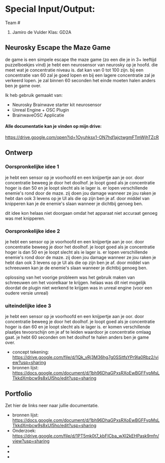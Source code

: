 # Special Input/Output:
Team #
1. Jamiro de Vulder
Klas: GD2A


## Neurosky Escape the Maze Game
de game is een simpele escape the maze game (zo een die je in 3+ leeftijd puzzelboekjes vind)
je hebt een neurosensor van neurosky op je hoofd. die meet wat je concentratie niveau is. dat kan van 0 tot 100 zijn.
bij een concentratie van 60 zal je goed lopen en bij een lagere concentratie zal je verkeerd lopen.
je zal binnen 60 seconden het einde moeten halen anders ben je game over.

Ik heb gebruik gemaakt van:
* Neurosky Brainwave starter kit neurosensor
* Unreal Engine + OSC Plugin
* BrainwaveOSC Applicatie



#### Alle documentatie kan je vinden op mijn drive:
https://drive.google.com/open?id=1Oyuhksx1-ON7hd1ajctwgmFTmWjhTZcR

## Ontwerp

### Oorspronkelijke idee 1
je hebt een sensor op je voorhoofd en een knijpertje aan je oor. door concentratie beweeg je door het doolhof.
je loopt goed als je concentratie hoger is dan 50 en je loopt slecht als ie lager is.
er lopen verschillende enemie's rond door de maze.
zij doen jou damage wanneer ze jou raken je hebt dan ook 3 levens op je UI als die op zijn ben je af.
door middel van knipperen kan je de enemie's slaan wanneer je dichtbij genoeg ben.

dit idee kon helaas niet doorgaan omdat het apparaat niet accuraat genoeg was met knipperen.

### Oorspronkelijke idee 2
je hebt een sensor op je voorhoofd en een knijpertje aan je oor. door concentratie beweeg je door het doolhof.
je loopt goed als je concentratie hoger is dan 50 en je loopt slecht als ie lager is.
er lopen verschillende enemie's rond door de maze.
zij doen jou damage wanneer ze jou raken je hebt dan ook 3 levens op je UI als die op zijn ben je af.
door middel van schreeuwen kan je de enemie's slaan wanneer je dichtbij genoeg ben.

oplossing van het voorige probleem was het gebruik maken van schreeuwen om het voorelkaar te krijgen.
helaas was dit niet mogelijk doordat de plugin niet werkend te krijgen was in unreal engine (voor een oudere versie unreal)


### uiteindelijke idee 3
je hebt een sensor op je voorhoofd en een knijpertje aan je oor. door concentratie beweeg je door het doolhof.
je loopt goed als je concentratie hoger is dan 60 en je loopt slecht als ie lager is.
er komen verschillende plaatjes tevoorschijn om je af te leiden waardoor je concentratie omlaag gaat.
je hebt 60 seconden om het doolhof te halen anders ben je game over.



* concept tekening: https://drive.google.com/file/d/1Qk_vRj3M36hg7g0SSitfsYPr9la0Rbz2/view?usp=sharing
* bronnen lijst: https://docs.google.com/document/d/1bh96DhaGPxsRXoEwBGFFvpMsLTkkdXmbcw9s8xUl5ho/edit?usp=sharing



## Portfolio
Zet hier de links neer naar jullie documentatie.

* bronnen lijst: https://docs.google.com/document/d/1bh96DhaGPxsRXoEwBGFFvpMsLTkkdXmbcw9s8xUl5ho/edit?usp=sharing
* Onderzoek: https://drive.google.com/file/d/1PT5mk0t7_kbFICba_wXI2kEHPask9mfn/view?usp=sharing
*
*
*
